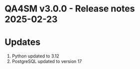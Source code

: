 QA4SM v3.0.0 - Release notes 2025-02-23
=======================================================

# Updates
1. Python updated to 3.12
2. PostgreSQL updated to version 17


